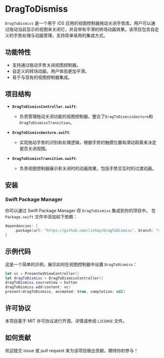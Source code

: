 # DragToDismiss

`DragToDismiss` 是一个用于 iOS 应用的视图控制器拖动关闭手势库。用户可以通过拖动当前显示的视图来关闭它，并且带有平滑的转场动画效果。该项目包含自定义的手势处理与动画管理，支持简单易用的集成方式。

## 功能特性

- 支持通过拖动手势关闭视图控制器。
- 自定义的转场动画，用户体验更加平滑。
- 易于与现有的视图控制器集成。

## 项目结构

- **`DragToDismissController.swift`**:
  - 负责管理拖动关闭功能的视图控制器，整合了`DragToDismissGesture`和`DragToDismissTransition`。
  
- **`DragToDismissGesture.swift`**:
  - 实现拖动手势的识别和处理逻辑，根据手势的触摸位置和滑动距离来决定是否关闭视图。
  
- **`DragToDismissTransition.swift`**:
  - 负责视图控制器展示和关闭时的动画效果，包括手势交互时的过渡动画。
  
## 安装

### Swift Package Manager

你可以通过 Swift Package Manager 将 `DragToDismiss` 集成到你的项目中。 在 `Package.swift` 文件中添加如下依赖：

```swift
dependencies: [
    .package(url: "https://github.com/linhay/DragToDismiss", branch: "main")
]
```

## 示例代码

这是一个简单的示例，展示如何在视图控制器中设置 `DragToDismiss`：

```swift
let vc = PresentedViewController()
let dragToDismiss = DragToDismissController()
dragToDismiss.sourceView = button
dragToDismiss.add(content: vc)
present(dragToDismiss, animated: true, completion: nil)
```

## 许可协议

本项目基于 MIT 许可协议进行开源。详情请参阅 `LICENSE` 文件。

## 如何贡献

欢迎提交 issue 或 pull request 来为该项目做出贡献。期待你的参与！